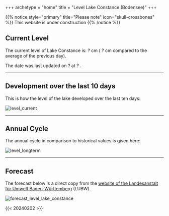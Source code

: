 +++
archetype = "home"
title = "Level Lake Constance (Bodensee)"
+++

{{% notice style="primary" title="Please note" icon="skull-crossbones" %}}
This website is under construction
{{% /notice %}}

## Current Level

The current level of Lake Constance is: <span id=website_current_level> ? </span> cm (<span id=website_change_vs_yesterday> ? </span> cm compared to the average of the previous day).

The date was last updated on <span id=website_mostrecent_date> ? </span> at <span id=website_mostrecent_time> ? </span>.


---

## Development over the last 10 days

This is how the level of the lake developed over the last ten days:

![level_current](https://pegel-konstanz-for-website.s3.eu-central-1.amazonaws.com/graph/EN/current_EN.png)

---

## Annual Cycle

The annual cycle in comparison to historical values is given here:

![level_longterm](https://pegel-konstanz-for-website.s3.eu-central-1.amazonaws.com/graph/EN/longterm_EN.png)

---

## Forecast

The forecast below is a direct copy from the [website of the Landesanstalt für Umwelt Baden-Württemberg](https://www.hvz.baden-wuerttemberg.de/pegel.html?id=00007) (LUBW).

![forecast_level_lake_constance](https://www.hvz.baden-wuerttemberg.de/gifs/00007-2001.GIF)



{{< 20240202 >}} 